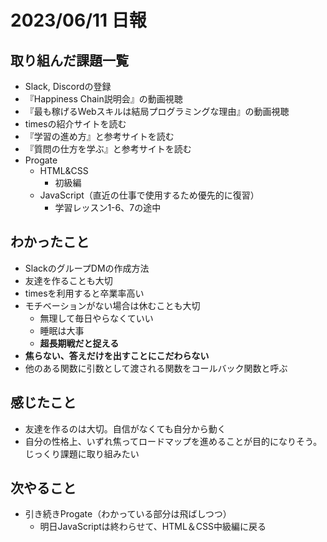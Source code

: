 # 2023/06/11 日報

## 取り組んだ課題一覧
- Slack, Discordの登録
- 『Happiness Chain説明会』の動画視聴
- 『最も稼げるWebスキルは結局プログラミングな理由』の動画視聴
- timesの紹介サイトを読む
- 『学習の進め方』と参考サイトを読む
- 『質問の仕方を学ぶ』と参考サイトを読む
- Progate
    - HTML&CSS
        - 初級編
    - JavaScript（直近の仕事で使用するため優先的に復習）
        - 学習レッスン1-6、7の途中

## わかったこと
- SlackのグループDMの作成方法
- 友達を作ることも大切
- timesを利用すると卒業率高い
- モチベーションがない場合は休むことも大切
    - 無理して毎日やらなくていい
    - 睡眠は大事
    - **超長期戦だと捉える**
- **焦らない、答えだけを出すことにこだわらない**
- 他のある関数に引数として渡される関数をコールバック関数と呼ぶ

## 感じたこと
- 友達を作るのは大切。自信がなくても自分から動く
- 自分の性格上、いずれ焦ってロードマップを進めることが目的になりそう。じっくり課題に取り組みたい

## 次やること
- 引き続きProgate（わかっている部分は飛ばしつつ）
  - 明日JavaScriptは終わらせて、HTML＆CSS中級編に戻る

